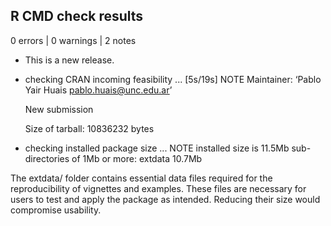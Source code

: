 ## R CMD check results

0 errors | 0 warnings | 2 notes

* This is a new release.

* checking CRAN incoming feasibility ... [5s/19s] NOTE
  Maintainer: ‘Pablo Yair Huais <pablo.huais@unc.edu.ar>’
  
  New submission
  
  Size of tarball: 10836232 bytes

* checking installed package size ... NOTE
    installed size is 11.5Mb
    sub-directories of 1Mb or more:
      extdata  10.7Mb
      
The extdata/ folder contains essential data files required for the reproducibility of vignettes and examples. These files are necessary for users to test and apply the package as intended. Reducing their size would compromise usability.
